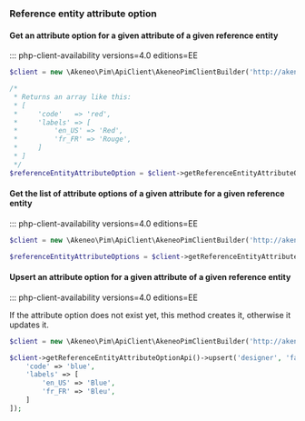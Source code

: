 ### Reference entity attribute option

#### Get an attribute option for a given attribute of a given reference entity
::: php-client-availability versions=4.0 editions=EE

```php
$client = new \Akeneo\Pim\ApiClient\AkeneoPimClientBuilder('http://akeneo.com/')->buildAuthenticatedByPassword('client_id', 'secret', 'admin', 'admin');

/*
 * Returns an array like this:
 * [
 *     'code'   => 'red',
 *     'labels' => [
 *         'en_US' => 'Red',
 *         'fr_FR' => 'Rouge',
 *     ]
 * ]
 */
$referenceEntityAttributeOption = $client->getReferenceEntityAttributeOptionApi()->get('designer', 'favorite_color', 'red');
```

#### Get the list of attribute options of a given attribute for a given reference entity
::: php-client-availability versions=4.0 editions=EE

```php
$client = new \Akeneo\Pim\ApiClient\AkeneoPimClientBuilder('http://akeneo.com/')->buildAuthenticatedByPassword('client_id', 'secret', 'admin', 'admin');

$referenceEntityAttributeOptions = $client->getReferenceEntityAttributeOptionApi()->all('designer', 'favorite_color');
```

#### Upsert an attribute option for a given attribute of a given reference entity
::: php-client-availability versions=4.0 editions=EE

If the attribute option does not exist yet, this method creates it, otherwise it updates it.

```php
$client = new \Akeneo\Pim\ApiClient\AkeneoPimClientBuilder('http://akeneo.com/')->buildAuthenticatedByPassword('client_id', 'secret', 'admin', 'admin');

$client->getReferenceEntityAttributeOptionApi()->upsert('designer', 'favorite_color', 'blue', [
    'code' => 'blue',
    'labels' => [
        'en_US' => 'Blue',
        'fr_FR' => 'Bleu',
    ]
]);
```
